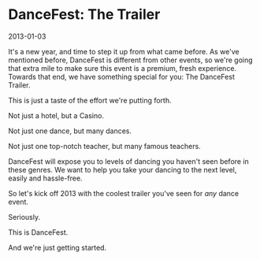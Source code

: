 # DanceFest: The Trailer
2013-01-03

It's a new year, and time to step it up from what came before.  As we've mentioned before, DanceFest is different from other events, so we're going that extra mile to make sure this event is a premium, fresh experience.  Towards that end, we have something special for you: The DanceFest Trailer.

This is just a taste of the effort we're putting forth.

Not just a hotel, but a Casino.

Not just one dance, but many dances.

Not just one top-notch teacher, but many famous teachers.

DanceFest will expose you to levels of dancing you haven't seen before in these genres.  We want to help you take your dancing to the next level, easily and hassle-free.

So let's kick off 2013 with the coolest trailer you've seen for *any* dance event.

Seriously.

This is DanceFest.

And we're just getting started.
